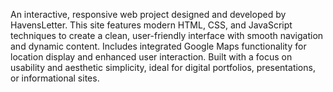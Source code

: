 An interactive, responsive web project designed and developed by HavensLetter.
This site features modern HTML, CSS, and JavaScript techniques to create a clean, user-friendly interface with smooth navigation and dynamic content. Includes integrated Google Maps functionality for location display and enhanced user interaction.
Built with a focus on usability and aesthetic simplicity, ideal for digital portfolios, presentations, or informational sites.
